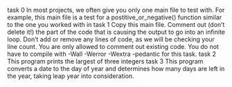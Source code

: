 task 0 In most projects, we often give you only one main file to test with. For example, this main file is a test for a postitive_or_negative() function similar to the one you worked with in
task 1 Copy this main file. Comment out (don’t delete it!) the part of the code that is causing the output to go into an infinite loop.
Don’t add or remove any lines of code, as we will be checking your line count. You are only allowed to comment out existing code.
You do not have to compile with -Wall -Werror -Wextra -pedantic for this task.
task 2 This program prints the largest of three integers
task 3 This program converts a date to the day of year and determines how many days are left in the year, taking leap year into consideration.
